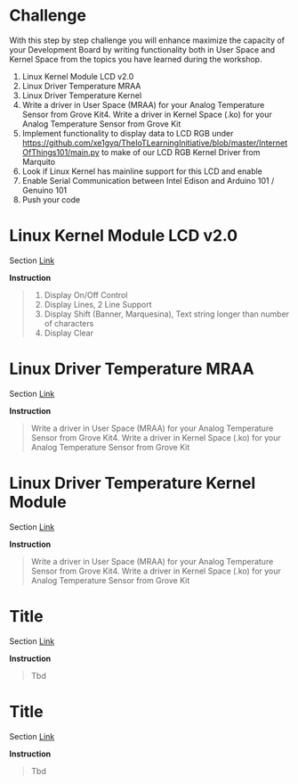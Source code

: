# Challenge

With this step by step challenge you will enhance maximize the capacity of your Development Board by writing functionality both in User Space and Kernel Space from the topics you have learned during the workshop.

1. Linux Kernel Module LCD v2.0
2. Linux Driver Temperature MRAA
3. Linux Driver Temperature Kernel
3. Write a driver in User Space (MRAA) for your Analog Temperature Sensor from Grove Kit4. Write a driver in Kernel Space (.ko) for your Analog Temperature Sensor from Grove Kit
4. Implement functionality to display data to LCD RGB under
  https://github.com/xe1gyq/TheIoTLearningInitiative/blob/master/InternetOfThings101/main.py
  to make of our LCD RGB Kernel Driver from Marquito 
5. Look if Linux Kernel has mainline support for this LCD and enable
6. Enable Serial Communication between Intel Edison and Arduino 101 / Genuino 101
6. Push your code

# Linux Kernel Module LCD v2.0

Section [Link](url)

__Instruction__ 

> 
> 1. Display On/Off Control
> 2. Display Lines, 2 Line Support
> 3. Display Shift (Banner, Marquesina), Text string longer than number of characters
> 4. Display Clear


# Linux Driver Temperature MRAA

Section [Link](url)

__Instruction__ 

> Write a driver in User Space (MRAA) for your Analog Temperature Sensor from Grove Kit4. Write a driver in Kernel Space (.ko) for your Analog Temperature Sensor from Grove Kit

# Linux Driver Temperature Kernel Module

Section [Link](url)

__Instruction__ 

> Write a driver in User Space (MRAA) for your Analog Temperature Sensor from Grove Kit4. Write a driver in Kernel Space (.ko) for your Analog Temperature Sensor from Grove Kit

# Title

Section [Link](url)

__Instruction__ 

> Tbd

# Title

Section [Link](url)

__Instruction__ 

> Tbd